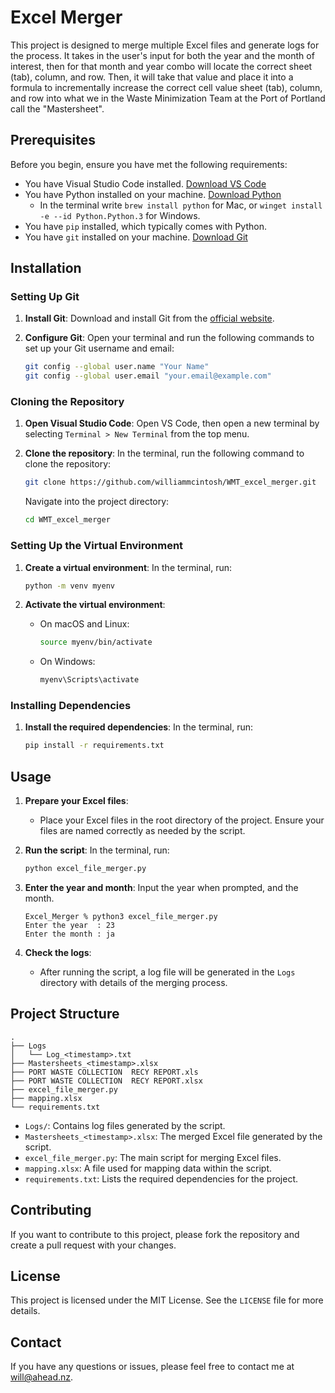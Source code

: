 # Excel Merger

This project is designed to merge multiple Excel files and generate logs for the process. It takes in the user's input for both the year and the month of interest, then for that month and year combo will locate the correct sheet (tab), column, and row. Then, it will take that value and place it into a formula to incrementally increase the correct cell value sheet (tab), column, and row into what we in the Waste Minimization Team at the Port of Portland call the "Mastersheet".

## Prerequisites

Before you begin, ensure you have met the following requirements:

- You have Visual Studio Code installed. [Download VS Code](https://code.visualstudio.com/)
- You have Python installed on your machine. [Download Python](https://www.python.org/downloads/)
   - In the terminal write `brew install python` for Mac, or `winget install -e --id Python.Python.3` for Windows.
- You have `pip` installed, which typically comes with Python.
- You have `git` installed on your machine. [Download Git](https://git-scm.com/downloads)


## Installation

### Setting Up Git

1. **Install Git**:
   Download and install Git from the [official website](https://git-scm.com/downloads).

2. **Configure Git**:
   Open your terminal and run the following commands to set up your Git username and email:
   ```bash
   git config --global user.name "Your Name"
   git config --global user.email "your.email@example.com"
   ```

### Cloning the Repository

1. **Open Visual Studio Code**:
   Open VS Code, then open a new terminal by selecting `Terminal > New Terminal` from the top menu.

2. **Clone the repository**:
   In the terminal, run the following command to clone the repository:
   ```bash
   git clone https://github.com/williammcintosh/WMT_excel_merger.git
   ```
   Navigate into the project directory:
   ```bash
   cd WMT_excel_merger
   ```

### Setting Up the Virtual Environment

1. **Create a virtual environment**:
   In the terminal, run:
   ```bash
   python -m venv myenv
   ```

2. **Activate the virtual environment**:
   - On macOS and Linux:
     ```bash
     source myenv/bin/activate
     ```
   - On Windows:
     ```bash
     myenv\Scripts\activate
     ```

### Installing Dependencies

1. **Install the required dependencies**:
   In the terminal, run:
   ```bash
   pip install -r requirements.txt
   ```

## Usage

1. **Prepare your Excel files**:
   - Place your Excel files in the root directory of the project. Ensure your files are named correctly as needed by the script.

2. **Run the script**:
   In the terminal, run:
   ```bash
   python excel_file_merger.py
   ```
   
3. **Enter the year and month**:
   Input the year when prompted, and the month.
   ```
   Excel_Merger % python3 excel_file_merger.py
   Enter the year  : 23
   Enter the month : ja
   ```

5. **Check the logs**:
   - After running the script, a log file will be generated in the `Logs` directory with details of the merging process.

## Project Structure

```plaintext
.
├── Logs
│   └── Log_<timestamp>.txt
├── Mastersheets_<timestamp>.xlsx
├── PORT WASTE COLLECTION  RECY REPORT.xls
├── PORT WASTE COLLECTION  RECY REPORT.xlsx
├── excel_file_merger.py
├── mapping.xlsx
└── requirements.txt
```

- `Logs/`: Contains log files generated by the script.
- `Mastersheets_<timestamp>.xlsx`: The merged Excel file generated by the script.
- `excel_file_merger.py`: The main script for merging Excel files.
- `mapping.xlsx`: A file used for mapping data within the script.
- `requirements.txt`: Lists the required dependencies for the project.

## Contributing

If you want to contribute to this project, please fork the repository and create a pull request with your changes.

## License

This project is licensed under the MIT License. See the `LICENSE` file for more details.

## Contact

If you have any questions or issues, please feel free to contact me at will@ahead.nz.
